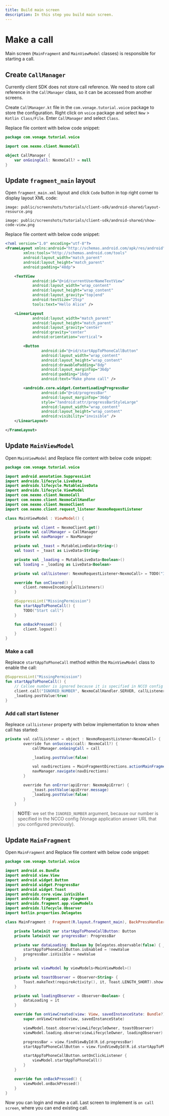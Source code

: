 ```yaml
---
title: Build main screen
description: In this step you build main screen.
---
```


# Make a call

Main screen (`MainFragment` and `MainViewModel` classes) is responsible for starting a call.

## Create `CallManager`

Currently client SDK does not store call reference. We need to store call reference in the `CallManager` class, so it can be accessed from another screens.

Create `CallManager.kt` file in the `com.vonage.tutorial.voice` package to store the configuration. Right click on `voice` package and select `New` > `Kotlin Class/File`. Enter `CallManager` and select `Class`.

Replace file content with below code snippet:

```kotlin
package com.vonage.tutorial.voice

import com.nexmo.client.NexmoCall

object CallManager {
    var onGoingCall: NexmoCall? = null
}
```

## Update `fragment_main` layout

Open `fragment_main.xml` layout and click `Code` button in top right corner to display layout XML code:

```screenshot
image: public/screenshots/tutorials/client-sdk/android-shared/layout-resource.png
```

```screenshot
image: public/screenshots/tutorials/client-sdk/android-shared/show-code-view.png
```

Replace file content with below code snippet:

```xml
<?xml version="1.0" encoding="utf-8"?>
<FrameLayout xmlns:android="http://schemas.android.com/apk/res/android"
        xmlns:tools="http://schemas.android.com/tools"
        android:layout_width="match_parent"
        android:layout_height="match_parent"
        android:padding="48dp">

    <TextView
            android:id="@+id/currentUserNameTextView"
            android:layout_width="wrap_content"
            android:layout_height="wrap_content"
            android:layout_gravity="top|end"
            android:textSize="25sp"
            tools:text="Hello Alice" />

    <LinearLayout
            android:layout_width="match_parent"
            android:layout_height="match_parent"
            android:layout_gravity="center"
            android:gravity="center"
            android:orientation="vertical">

        <Button
                android:id="@+id/startAppToPhoneCallButton"
                android:layout_width="wrap_content"
                android:layout_height="wrap_content"
                android:drawablePadding="8dp"
                android:layout_marginTop="36dp"
                android:padding="16dp"
                android:text="Make phone call" />

        <androidx.core.widget.ContentLoadingProgressBar
                android:id="@+id/progressBar"
                android:layout_marginTop="36dp"
                style="?android:attr/progressBarStyleLarge"
                android:layout_width="wrap_content"
                android:layout_height="wrap_content"
                android:visibility="invisible" />
    </LinearLayout>

</FrameLayout>
```

## Update `MainViewModel`

Open `MainViewModel` and Replace file content with below code snippet:

```kotlin
package com.vonage.tutorial.voice

import android.annotation.SuppressLint
import androidx.lifecycle.LiveData
import androidx.lifecycle.MutableLiveData
import androidx.lifecycle.ViewModel
import com.nexmo.client.NexmoCall
import com.nexmo.client.NexmoCallHandler
import com.nexmo.client.NexmoClient
import com.nexmo.client.request_listener.NexmoRequestListener

class MainViewModel : ViewModel() {

    private val client = NexmoClient.get()
    private val callManager = CallManager
    private val navManager = NavManager

    private val _toast = MutableLiveData<String>()
    val toast = _toast as LiveData<String>

    private val _loading = MutableLiveData<Boolean>()
    val loading = _loading as LiveData<Boolean>

    private val callListener: NexmoRequestListener<NexmoCall> = TODO("Implement call listener")

    override fun onCleared() {
        client.removeIncomingCallListeners()
    }

    @SuppressLint("MissingPermission")
    fun startAppToPhoneCall() {
        TODO("Start call")
    }

    fun onBackPressed() {
        client.logout()
    }
}
```

### Make a call

Repleace `startAppToPhoneCall` method within the `MainViewModel` class to enable the call:

```kotlin
@SuppressLint("MissingPermission")
fun startAppToPhoneCall() {
    // Callee number is ignored because it is specified in NCCO config
    client.call("IGNORED_NUMBER", NexmoCallHandler.SERVER, callListener)
    _loading.postValue(true)
}
```

### Add call start listener

Repleace `callListener` property with below implementation to know when call has started:

```java
private val callListener = object : NexmoRequestListener<NexmoCall> {
        override fun onSuccess(call: NexmoCall?) {
            callManager.onGoingCall = call

            _loading.postValue(false)

            val navDirections = MainFragmentDirections.actionMainFragmentToOnCallFragment()
            navManager.navigate(navDirections)
        }

        override fun onError(apiError: NexmoApiError) {
            _toast.postValue(apiError.message)
            _loading.postValue(false)
        }
    }
```

> **NOTE:** we set the `IGNORED_NUMBER` argument, because our number is specified in the NCCO config (Vonage application answer URL that you configured previously).


## Update `MainFragment`

Open `MainFragment` and Replace file content with below code snippet:

```kotlin
package com.vonage.tutorial.voice

import android.os.Bundle
import android.view.View
import android.widget.Button
import android.widget.ProgressBar
import android.widget.Toast
import androidx.core.view.isVisible
import androidx.fragment.app.Fragment
import androidx.fragment.app.viewModels
import androidx.lifecycle.Observer
import kotlin.properties.Delegates

class MainFragment : Fragment(R.layout.fragment_main), BackPressHandler {

    private lateinit var startAppToPhoneCallButton: Button
    private lateinit var progressBar: ProgressBar

    private var dataLoading: Boolean by Delegates.observable(false) { _, _, newValue ->
        startAppToPhoneCallButton.isEnabled = !newValue
        progressBar.isVisible = newValue
    }

    private val viewModel by viewModels<MainViewModel>()

    private val toastObserver = Observer<String> {
        Toast.makeText(requireActivity(), it, Toast.LENGTH_SHORT).show();
    }

    private val loadingObserver = Observer<Boolean> {
        dataLoading = it
    }

    override fun onViewCreated(view: View, savedInstanceState: Bundle?) {
        super.onViewCreated(view, savedInstanceState)

        viewModel.toast.observe(viewLifecycleOwner, toastObserver)
        viewModel.loading.observe(viewLifecycleOwner, loadingObserver)

        progressBar = view.findViewById(R.id.progressBar)
        startAppToPhoneCallButton = view.findViewById(R.id.startAppToPhoneCallButton)

        startAppToPhoneCallButton.setOnClickListener {
            viewModel.startAppToPhoneCall()
        }
    }

    override fun onBackPressed() {
        viewModel.onBackPressed()
    }
}
```

Now you can login and make a call. Last screen to implement is `on call screen`, where you can end existing call.
